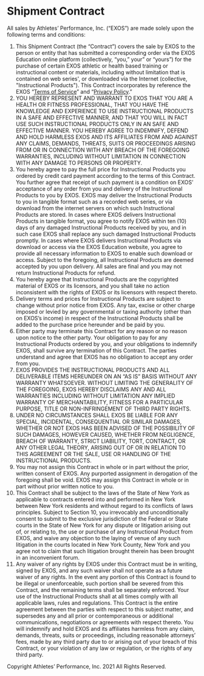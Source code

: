 # Shipment Contract

All sales by Athletes’ Performance, Inc. (“EXOS”) are made solely upon the following terms and conditions:
1.	This Shipment Contract (the “Contract”) covers the sale by EXOS to the person or entity that has submitted a corresponding order via the EXOS Education online platform (collectively, “you,” your” or “yours”) for the purchase of certain EXOS athletic or health based training or instructional content or materials, including without limitation that is contained on web series', or downloaded via the Internet (collective, "Instructional Products").  This Contract incorporates by reference the EXOS “[Terms of Service](http://legal.teamexos.com/terms-of-service.html)” and “[Privacy Policy](http://legal.teamexos.com/privacy-policy.html).”
2.	YOU HEREBY REPRESENT AND WARRANT TO EXOS THAT YOU ARE A HEALTH OR FITNESS PROFESSIONAL, THAT YOU HAVE THE KNOWLEDGE AND EXPERIENCE TO USE INSTRUCTIONAL PRODUCTS IN A SAFE AND EFFECTIVE MANNER, AND THAT YOU WILL IN FACT USE SUCH INSTRUCTIONAL PRODUCTS ONLY IN AN SAFE AND EFFECTIVE MANNER.  YOU HEREBY AGREE TO INDEMNIFY, DEFEND AND HOLD HARMLESS EXOS AND ITS AFFILIATES FROM AND AGAINST ANY CLAIMS, DEMANDS, THREATS, SUITS OR PROCEEDINGS ARISING FROM OR IN CONNECTION WITH ANY BREACH OF THE FOREGOING WARRANTIES, INCLUDING WITHOUT LIMITATION IN CONNECTION WITH ANY DAMAGE TO PERSONS OR PROPERTY.
3.	You hereby agree to pay the full price for Instructional Products you ordered by credit card payment according to the terms of this Contract. You further agree that receipt of such payment is a condition on EXOS’ acceptance of any order from you and delivery of the Instructional Products to you by EXOS.  EXOS may deliver the Instructional Products to you in tangible format such as a recorded web series, or via download from the internet servers on which such Instructional Products are stored.  In cases where EXOS delivers Instructional Products in tangible format, you agree to notify EXOS within ten (10) days of any damaged Instructional Products received by you, and in such case EXOS shall replace any such damaged Instructional Products promptly.  In cases where EXOS delivers Instructional Products via download or access via the EXOS Education website, you agree to provide all necessary information to EXOS to enable such download or access.  Subject to the foregoing, all Instructional Products are deemed accepted by you upon delivery.  All sales are final and you may not return Instructional Products for refund.
4.	You hereby agree that Instructional Products are the copyrighted material of EXOS or its licensors, and you shall take no action inconsistent with the rights of EXOS or its licensors with respect thereto.
5.	Delivery terms and prices for Instructional Products are subject to change without prior notice from EXOS.  Any tax, excise or other charge imposed or levied by any governmental or taxing authority (other than on EXOS’s income) in respect of the Instructional Products shall be added to the purchase price hereunder and be paid by you.
6.	Either party may terminate this Contract for any reason or no reason upon notice to the other party.  Your obligation to pay for any Instructional Products ordered by you, and your obligations to indemnify EXOS, shall survive any termination of this Contract.  The parties understand and agree that EXOS has no obligation to accept any order from you.
7.	EXOS PROVIDES THE INSTRUCTIONAL PRODUCTS AND ALL DELIVERABLE ITEMS HEREUNDER ON AN “AS IS” BASIS WITHOUT ANY WARRANTY WHATSOEVER.  WITHOUT LIMITING THE GENERALITY OF THE FOREGOING, EXOS HEREBY DISCLAIMS ANY AND ALL WARRANTIES INCLUDING WITHOUT LIMITATION ANY IMPLIED WARRANTY OF MERCHANTABILITY, FITNESS FOR A PARTICULAR PURPOSE, TITLE OR NON-INFRINGEMENT OF THIRD PARTY RIGHTS.
8.	UNDER NO CIRCUMSTANCES SHALL EXOS BE LIABLE FOR ANY SPECIAL, INCIDENTAL, CONSEQUENTIAL OR SIMILAR DAMAGES, WHETHER OR NOT EXOS HAS BEEN ADVISED OF THE POSSIBILITY OF SUCH DAMAGES, HOWEVER CAUSED, WHETHER FROM NEGLIGENCE, BREACH OF WARRANTY, STRICT LIABILITY, TORT, CONTRACT, OR ANY OTHER LEGAL THEORY, ARISING OUT OF OR IN RELATION TO THIS AGREEMENT OR THE SALE, USE OR HANDLING OF THE INSTRUCTIONAL PRODUCTS.
9.	You may not assign this Contract in whole or in part without the prior, written consent of EXOS.  Any purported assignment in derogation of the foregoing shall be void.  EXOS may assign this Contract in whole or in part without prior written notice to you.
10.	This Contract shall be subject to the laws of the State of New York as applicable to contracts entered into and performed in New York between New York residents and without regard to its conflicts of laws principles. Subject to Section 10, you irrevocably and unconditionally consent to submit to the exclusive jurisdiction of the Federal or State courts in the State of New York for any dispute or litigation arising out of, or relating to, the use or purchase of any Instructional Product from EXOS, and waive any objection to the laying of venue of any such litigation in the courts located in New York County, New York and you agree not to claim that such litigation brought therein has been brought in an inconvenient forum.
11.	Any waiver of any rights by EXOS under this Contract must be in writing, signed by EXOS, and any such waiver shall not operate as a future waiver of any rights. In the event any portion of this Contract is found to be illegal or unenforceable, such portion shall be severed from this Contract, and the remaining terms shall be separately enforced. Your use of the Instructional Products shall at all times comply with all applicable laws, rules and regulations. This Contract is the entire agreement between the parties with respect to this subject matter, and supersedes any and all prior or contemporaneous or additional communications, negotiations or agreements with respect thereto. You will indemnify and hold EXOS and its affiliates harmless from any claim, demands, threats, suits or proceedings, including reasonable attorneys’ fees, made by any third party due to or arising out of your breach of this Contract, or your violation of any law or regulation, or the rights of any third party.

Copyright Athletes’ Performance, Inc. 2021 All Rights Reserved.

